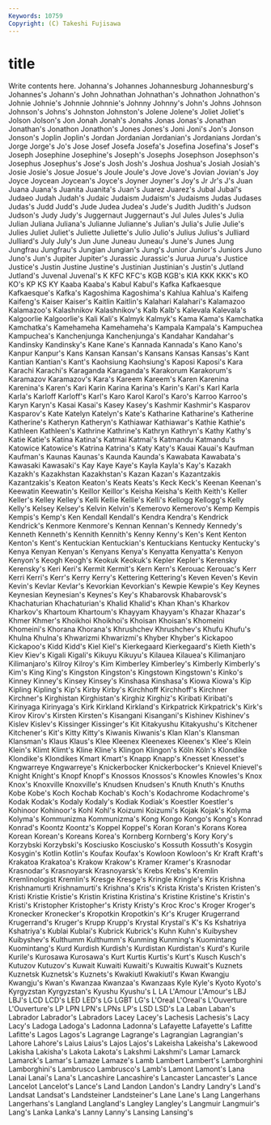 ```yaml
---
Keywords: 10759 
Copyright: (C) Takeshi Fujisawa
---
```


# title

Write contents here.
Johanna's Johannes
Johannesburg Johannesburg's Johannes's Johann's John Johnathan Johnathan's Johnathon Johnathon's Johnie
Johnie's Johnnie Johnnie's Johnny Johnny's John's Johns Johnson Johnson's Johns's
Johnston Johnston's Jolene Jolene's Joliet Joliet's Jolson Jolson's Jon Jonah
Jonah's Jonahs Jonas Jonas's Jonathan Jonathan's Jonathon Jonathon's Jones Jones's
Joni Joni's Jon's Jonson Jonson's Joplin Joplin's Jordan Jordanian Jordanian's
Jordanians Jordan's Jorge Jorge's Jo's Jose Josef Josefa Josefa's Josefina
Josefina's Josef's Joseph Josephine Josephine's Joseph's Josephs Josephson Josephson's Josephus
Josephus's Jose's Josh Josh's Joshua Joshua's Josiah Josiah's Josie Josie's
Josue Josue's Joule Joule's Jove Jove's Jovian Jovian's Joy Joyce
Joycean Joycean's Joyce's Joyner Joyner's Joy's Jr Jr's J's Juan
Juana Juana's Juanita Juanita's Juan's Juarez Juarez's Jubal Jubal's Judaeo
Judah Judah's Judaic Judaism Judaism's Judaisms Judas Judases Judas's Judd
Judd's Jude Judea Judea's Jude's Judith Judith's Judson Judson's Judy
Judy's Juggernaut Juggernaut's Jul Jules Jules's Julia Julian Juliana Juliana's
Julianne Julianne's Julian's Julia's Julie Julie's Julies Juliet Juliet's Juliette
Juliette's Julio Julio's Julius Julius's Julliard Julliard's July July's Jun
June Juneau Juneau's June's Junes Jung Jungfrau Jungfrau's Jungian Jungian's
Jung's Junior Junior's Juniors Juno Juno's Jun's Jupiter Jupiter's Jurassic
Jurassic's Jurua Jurua's Justice Justice's Justin Justine Justine's Justinian Justinian's
Justin's Jutland Jutland's Juvenal Juvenal's K KFC KFC's KGB KGB's
KIA KKK KKK's KO KO's KP KS KY Kaaba Kaaba's
Kabul Kabul's Kafka Kafkaesque Kafkaesque's Kafka's Kagoshima Kagoshima's Kahlua Kahlua's
Kaifeng Kaifeng's Kaiser Kaiser's Kaitlin Kaitlin's Kalahari Kalahari's Kalamazoo Kalamazoo's
Kalashnikov Kalashnikov's Kalb Kalb's Kalevala Kalevala's Kalgoorlie Kalgoorlie's Kali Kali's
Kalmyk Kalmyk's Kama Kama's Kamchatka Kamchatka's Kamehameha Kamehameha's Kampala Kampala's
Kampuchea Kampuchea's Kanchenjunga Kanchenjunga's Kandahar Kandahar's Kandinsky Kandinsky's Kane Kane's
Kannada Kannada's Kano Kano's Kanpur Kanpur's Kans Kansan Kansan's Kansans
Kansas Kansas's Kant Kantian Kantian's Kant's Kaohsiung Kaohsiung's Kaposi Kaposi's
Kara Karachi Karachi's Karaganda Karaganda's Karakorum Karakorum's Karamazov Karamazov's Kara's
Kareem Kareem's Karen Karenina Karenina's Karen's Kari Karin Karina Karina's
Karin's Kari's Karl Karla Karla's Karloff Karloff's Karl's Karo Karol
Karol's Karo's Karroo Karroo's Karyn Karyn's Kasai Kasai's Kasey Kasey's
Kashmir Kashmir's Kasparov Kasparov's Kate Katelyn Katelyn's Kate's Katharine Katharine's
Katherine Katherine's Katheryn Katheryn's Kathiawar Kathiawar's Kathie Kathie's Kathleen Kathleen's
Kathrine Kathrine's Kathryn Kathryn's Kathy Kathy's Katie Katie's Katina Katina's
Katmai Katmai's Katmandu Katmandu's Katowice Katowice's Katrina Katrina's Katy Katy's
Kauai Kauai's Kaufman Kaufman's Kaunas Kaunas's Kaunda Kaunda's Kawabata Kawabata's
Kawasaki Kawasaki's Kay Kaye Kaye's Kayla Kayla's Kay's Kazakh Kazakh's
Kazakhstan Kazakhstan's Kazan Kazan's Kazantzakis Kazantzakis's Keaton Keaton's Keats Keats's
Keck Keck's Keenan Keenan's Keewatin Keewatin's Keillor Keillor's Keisha Keisha's
Keith Keith's Keller Keller's Kelley Kelley's Kelli Kellie Kellie's Kelli's
Kellogg Kellogg's Kelly Kelly's Kelsey Kelsey's Kelvin Kelvin's Kemerovo Kemerovo's
Kemp Kempis Kempis's Kemp's Ken Kendall Kendall's Kendra Kendra's Kendrick
Kendrick's Kenmore Kenmore's Kennan Kennan's Kennedy Kennedy's Kenneth Kenneth's Kennith
Kennith's Kenny Kenny's Ken's Kent Kenton Kenton's Kent's Kentuckian Kentuckian's
Kentuckians Kentucky Kentucky's Kenya Kenyan Kenyan's Kenyans Kenya's Kenyatta Kenyatta's
Kenyon Kenyon's Keogh Keogh's Keokuk Keokuk's Kepler Kepler's Kerensky Kerensky's
Keri Keri's Kermit Kermit's Kern Kern's Kerouac Kerouac's Kerr Kerri
Kerri's Kerr's Kerry Kerry's Kettering Kettering's Keven Keven's Kevin Kevin's
Kevlar Kevlar's Kevorkian Kevorkian's Kewpie Kewpie's Key Keynes Keynesian Keynesian's
Keynes's Key's Khabarovsk Khabarovsk's Khachaturian Khachaturian's Khalid Khalid's Khan Khan's
Kharkov Kharkov's Khartoum Khartoum's Khayyam Khayyam's Khazar Khazar's Khmer Khmer's
Khoikhoi Khoikhoi's Khoisan Khoisan's Khomeini Khomeini's Khorana Khorana's Khrushchev Khrushchev's
Khufu Khufu's Khulna Khulna's Khwarizmi Khwarizmi's Khyber Khyber's Kickapoo Kickapoo's
Kidd Kidd's Kiel Kiel's Kierkegaard Kierkegaard's Kieth Kieth's Kiev Kiev's
Kigali Kigali's Kikuyu Kikuyu's Kilauea Kilauea's Kilimanjaro Kilimanjaro's Kilroy Kilroy's
Kim Kimberley Kimberley's Kimberly Kimberly's Kim's King King's Kingston Kingston's
Kingstown Kingstown's Kinko's Kinney Kinney's Kinsey Kinsey's Kinshasa Kinshasa's Kiowa
Kiowa's Kip Kipling Kipling's Kip's Kirby Kirby's Kirchhoff Kirchhoff's Kirchner
Kirchner's Kirghistan Kirghistan's Kirghiz Kirghiz's Kiribati Kiribati's Kirinyaga Kirinyaga's Kirk
Kirkland Kirkland's Kirkpatrick Kirkpatrick's Kirk's Kirov Kirov's Kirsten Kirsten's Kisangani
Kisangani's Kishinev Kishinev's Kislev Kislev's Kissinger Kissinger's Kit Kitakyushu Kitakyushu's
Kitchener Kitchener's Kit's Kitty Kitty's Kiwanis Kiwanis's Klan Klan's Klansman
Klansman's Klaus Klaus's Klee Kleenex Kleenexes Kleenex's Klee's Klein Klein's
Klimt Klimt's Kline Kline's Klingon Klingon's Köln Köln's Klondike Klondike's
Klondikes Kmart Kmart's Knapp Knapp's Knesset Knesset's Kngwarreye Kngwarreye's Knickerbocker
Knickerbocker's Knievel Knievel's Knight Knight's Knopf Knopf's Knossos Knossos's Knowles
Knowles's Knox Knox's Knoxville Knoxville's Knudsen Knudsen's Knuth Knuth's Knuths
Kobe Kobe's Koch Kochab Kochab's Koch's Kodachrome Kodachrome's Kodak Kodak's
Kodaly Kodaly's Kodiak Kodiak's Koestler Koestler's Kohinoor Kohinoor's Kohl Kohl's
Koizumi Koizumi's Kojak Kojak's Kolyma Kolyma's Kommunizma Kommunizma's Kong Kongo
Kongo's Kong's Konrad Konrad's Koontz Koontz's Koppel Koppel's Koran Koran's
Korans Korea Korean Korean's Koreans Korea's Kornberg Kornberg's Kory Kory's
Korzybski Korzybski's Kosciusko Kosciusko's Kossuth Kossuth's Kosygin Kosygin's Kotlin Kotlin's
Koufax Koufax's Kowloon Kowloon's Kr Kraft Kraft's Krakatoa Krakatoa's Krakow
Krakow's Kramer Kramer's Krasnodar Krasnodar's Krasnoyarsk Krasnoyarsk's Krebs Krebs's Kremlin
Kremlinologist Kremlin's Kresge Kresge's Kringle Kringle's Kris Krishna Krishnamurti Krishnamurti's
Krishna's Kris's Krista Krista's Kristen Kristen's Kristi Kristie Kristie's Kristin
Kristina Kristina's Kristine Kristine's Kristin's Kristi's Kristopher Kristopher's Kristy Kristy's
Kroc Kroc's Kroger Kroger's Kronecker Kronecker's Kropotkin Kropotkin's Kr's Kruger
Krugerrand Krugerrand's Kruger's Krupp Krupp's Krystal Krystal's K's Ks Kshatriya
Kshatriya's Kublai Kublai's Kubrick Kubrick's Kuhn Kuhn's Kuibyshev Kuibyshev's Kulthumm
Kulthumm's Kunming Kunming's Kuomintang Kuomintang's Kurd Kurdish Kurdish's Kurdistan Kurdistan's
Kurd's Kurile Kurile's Kurosawa Kurosawa's Kurt Kurtis Kurtis's Kurt's Kusch
Kusch's Kutuzov Kutuzov's Kuwait Kuwaiti Kuwaiti's Kuwaitis Kuwait's Kuznets Kuznetsk
Kuznetsk's Kuznets's Kwakiutl Kwakiutl's Kwan Kwangju Kwangju's Kwan's Kwanzaa Kwanzaa's
Kwanzaas Kyle Kyle's Kyoto Kyoto's Kyrgyzstan Kyrgyzstan's Kyushu Kyushu's L
LA L'Amour L'Amour's LBJ LBJ's LCD LCD's LED LED's LG
LGBT LG's L'Oreal L'Oreal's L'Ouverture L'Ouverture's LP LPN LPN's LPNs
LP's LSD LSD's La Laban Laban's Labrador Labrador's Labradors Lacey
Lacey's Lachesis Lachesis's Lacy Lacy's Ladoga Ladoga's Ladonna Ladonna's Lafayette
Lafayette's Lafitte Lafitte's Lagos Lagos's Lagrange Lagrange's Lagrangian Lagrangian's Lahore
Lahore's Laius Laius's Lajos Lajos's Lakeisha Lakeisha's Lakewood Lakisha Lakisha's
Lakota Lakota's Lakshmi Lakshmi's Lamar Lamarck Lamarck's Lamar's Lamaze Lamaze's
Lamb Lambert Lambert's Lamborghini Lamborghini's Lambrusco Lambrusco's Lamb's Lamont Lamont's
Lana Lanai Lanai's Lana's Lancashire Lancashire's Lancaster Lancaster's Lance Lancelot
Lancelot's Lance's Land Landon Landon's Landry Landry's Land's Landsat Landsat's
Landsteiner Landsteiner's Lane Lane's Lang Langerhans Langerhans's Langland Langland's Langley
Langley's Langmuir Langmuir's Lang's Lanka Lanka's Lanny Lanny's Lansing Lansing's

